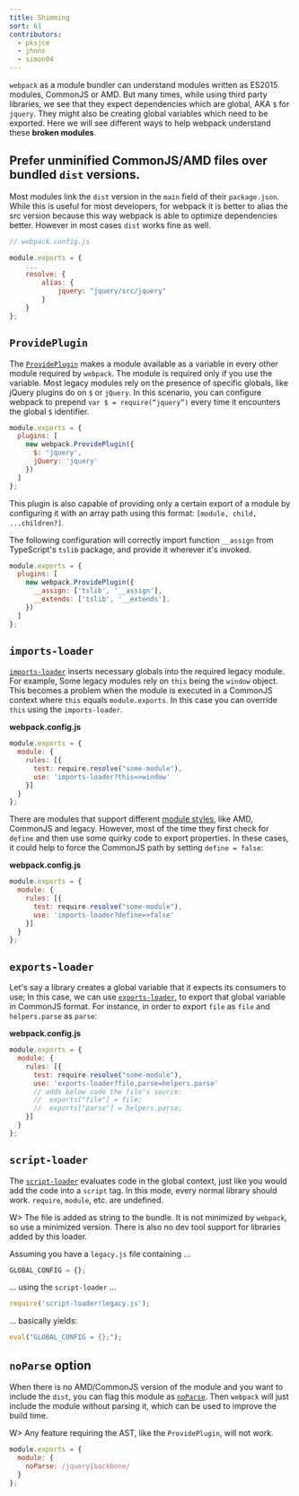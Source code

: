 ```yaml
---
title: Shimming
sort: 61
contributors:
  - pksjce
  - jhnns
  - simon04
---
```


`webpack` as a module bundler can understand modules written as ES2015 modules, CommonJS or AMD. But many times, while using third party libraries, we see that they expect dependencies which are global, AKA `$` for `jquery`. They might also be creating global variables which need to be exported. Here we will see different ways to help webpack understand these __broken modules__.


## Prefer unminified CommonJS/AMD files over bundled `dist` versions.

Most modules link the `dist` version in the `main` field of their `package.json`. While this is useful for most developers, for webpack it is better to alias the src version because this way webpack is able to optimize dependencies better. However in most cases `dist` works fine as well.

``` javascript
// webpack.config.js

module.exports = {
    ...
    resolve: {
        alias: {
            jquery: "jquery/src/jquery"
        }
    }
};
```

## `ProvidePlugin`

The [`ProvidePlugin`](/plugins/provide-plugin) makes a module available as a variable in every other module required by `webpack`. The module is required only if you use the variable.
Most legacy modules rely on the presence of specific globals, like jQuery plugins do on `$` or `jQuery`. In this scenario, you can configure webpack to prepend `var $ = require(“jquery”)` every time it encounters the global `$` identifier.

```javascript
module.exports = {
  plugins: [
    new webpack.ProvidePlugin({
      $: 'jquery',
      jQuery: 'jquery'
    })
  ]
};
```

This plugin is also capable of providing only a certain export of a module by configuring it with an array path using this format: `[module, child, ...children?]`. 

The following configuration will correctly import function `__assign` from TypeScript's `tslib` package, and provide it wherever it's invoked.

```javascript
module.exports = {
  plugins: [
    new webpack.ProvidePlugin({
      __assign: ['tslib', '__assign'],
      __extends: ['tslib', '__extends'],
    })
  ]
};
```


## `imports-loader`

[`imports-loader`](/loaders/imports-loader/) inserts necessary globals into the required legacy module.
For example, Some legacy modules rely on `this` being the `window` object. This becomes a problem when the module is executed in a CommonJS context where `this` equals `module.exports`. In this case you can override `this` using the `imports-loader`.

__webpack.config.js__

```javascript
module.exports = {
  module: {
    rules: [{
      test: require.resolve("some-module"),
      use: 'imports-loader?this=>window'
    }]
  }
};
```

There are modules that support different [module styles](/concepts/modules), like AMD, CommonJS and legacy. However, most of the time they first check for `define` and then use some quirky code to export properties. In these cases, it could help to force the CommonJS path by setting `define = false`:

__webpack.config.js__

```javascript
module.exports = {
  module: {
    rules: [{
      test: require.resolve("some-module"),
      use: 'imports-loader?define=>false'
    }]
  }
};
```

## `exports-loader`

Let's say a library creates a global variable that it expects its consumers to use; In this case, we can use [`exports-loader`](/loaders/exports-loader/), to export that global variable in CommonJS format. For instance, in order to export `file` as `file` and `helpers.parse` as `parse`:

__webpack.config.js__

```javascript
module.exports = {
  module: {
    rules: [{
      test: require.resolve("some-module"),
      use: 'exports-loader?file,parse=helpers.parse'
      // adds below code the file's source:
      //  exports["file"] = file;
      //  exports["parse"] = helpers.parse;
    }]
  }
};
```


## `script-loader`

The [`script-loader`](/loaders/script-loader/) evaluates code in the global context, just like you would add the code into a `script` tag. In this mode, every normal library should work. `require`, `module`, etc. are undefined.

W> The file is added as string to the bundle. It is not minimized by `webpack`, so use a minimized version. There is also no dev tool support for libraries added by this loader.

Assuming you have a `legacy.js` file containing …

```javascript
GLOBAL_CONFIG = {};
```

… using the `script-loader` …

```javascript
require('script-loader!legacy.js');
```

… basically yields:

```javascript
eval("GLOBAL_CONFIG = {};");
```


## `noParse` option

When there is no AMD/CommonJS version of the module and you want to include the `dist`, you can flag this module as [`noParse`](/documentation/configuration/module/#module-noparse). Then `webpack` will just include the module without parsing it, which can be used to improve the build time.

W> Any feature requiring the AST, like the `ProvidePlugin`, will not work.

```javascript
module.exports = {
  module: {
    noParse: /jquery|backbone/
  }
};
```
